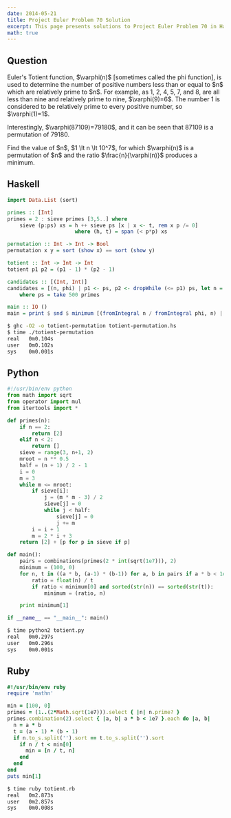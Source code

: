 ```yaml
---
date: 2014-05-21
title: Project Euler Problem 70 Solution
excerpt: This page presents solutions to Project Euler Problem 70 in Haskell, Python and Ruby.
math: true
---
```



## Question

<p>
Euler's Totient function, $\varphi(n)$ [sometimes called the phi function], is used to determine the number of positive numbers less than or equal to $n$ which are relatively prime to $n$. For example, as 1, 2, 4, 5, 7, and 8, are all less than nine and relatively prime to nine, $\varphi(9)=6$.
The number 1 is considered to be relatively prime to every positive number, so $\varphi(1)=1$.
</p>

<p>
Interestingly, $\varphi(87109)=79180$, and it can be seen that 87109 is a permutation of 79180.
</p>

<p>
Find the value of $n$, $1 \lt n \lt 10^7$, for which $\varphi(n)$ is a permutation of $n$ and the ratio $\frac{n}{\varphi(n)}$ produces a minimum.
</p>






## Haskell

```haskell
import Data.List (sort)

primes :: [Int]
primes = 2 : sieve primes [3,5..] where
    sieve (p:ps) xs = h ++ sieve ps [x | x <- t, rem x p /= 0]
                      where (h, t) = span (< p*p) xs

permutation :: Int -> Int -> Bool
permutation x y = sort (show x) == sort (show y)

totient :: Int -> Int -> Int
totient p1 p2 = (p1 - 1) * (p2 - 1)

candidates :: [(Int, Int)]
candidates = [(n, phi) | p1 <- ps, p2 <- dropWhile (<= p1) ps, let n = p1 * p2, n <= 10000000, let phi = totient p1 p2]
    where ps = take 500 primes

main :: IO ()
main = print $ snd $ minimum [(fromIntegral n / fromIntegral phi, n) | (n, phi) <- candidates, permutation n phi]
```


```bash
$ ghc -O2 -o totient-permutation totient-permutation.hs
$ time ./totient-permutation
real   0m0.104s
user   0m0.102s
sys    0m0.001s
```



## Python

```python
#!/usr/bin/env python
from math import sqrt
from operator import mul
from itertools import *

def primes(n): 
    if n == 2:
        return [2]
    elif n < 2:
        return []
    sieve = range(3, n+1, 2)
    mroot = n ** 0.5
    half = (n + 1) / 2 - 1
    i = 0
    m = 3
    while m <= mroot:
        if sieve[i]:
            j = (m * m - 3) / 2
            sieve[j] = 0
            while j < half:
                sieve[j] = 0
                j += m
        i = i + 1
        m = 2 * i + 3
    return [2] + [p for p in sieve if p]

def main():
    pairs = combinations(primes(2 * int(sqrt(1e7))), 2)
    minimum = (100, 0)
    for n, t in ((a * b, (a-1) * (b-1)) for a, b in pairs if a * b < 1e7):
        ratio = float(n) / t
        if ratio < minimum[0] and sorted(str(n)) == sorted(str(t)):
            minimum = (ratio, n)

    print minimum[1]

if __name__ == "__main__": main()
```


```bash
$ time python2 totient.py
real   0m0.297s
user   0m0.296s
sys    0m0.001s
```



## Ruby

```ruby
#!/usr/bin/env ruby
require 'mathn'

min = [100, 0]
primes = (1..(2*Math.sqrt(1e7))).select { |n| n.prime? }
primes.combination(2).select { |a, b| a * b < 1e7 }.each do |a, b|
  n = a * b
  t = (a - 1) * (b - 1)
  if n.to_s.split('').sort == t.to_s.split('').sort
    if n / t < min[0]
      min = [n / t, n]
    end
  end
end
puts min[1]
```


```bash
$ time ruby totient.rb
real   0m2.873s
user   0m2.857s
sys    0m0.008s
```


